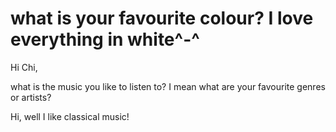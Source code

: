 
what is your favourite colour?
I love everything in white^-^
=======

Hi Chi,

what is the music you like to listen to? I mean what are your favourite genres or artists?

Hi, well I like classical music!

